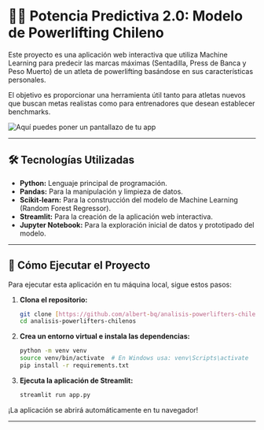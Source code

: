 # 🏋️‍♂️ Potencia Predictiva 2.0: Modelo de Powerlifting Chileno

Este proyecto es una aplicación web interactiva que utiliza Machine Learning para predecir las marcas máximas (Sentadilla, Press de Banca y Peso Muerto) de un atleta de powerlifting basándose en sus características personales.

El objetivo es proporcionar una herramienta útil tanto para atletas nuevos que buscan metas realistas como para entrenadores que desean establecer benchmarks.

![Aquí puedes poner un pantallazo de tu app](https://powerlifting.cl/wp-content/uploads/2025/07/potencia-predictiva.png)

---

## 🛠️ Tecnologías Utilizadas

* **Python:** Lenguaje principal de programación.
* **Pandas:** Para la manipulación y limpieza de datos.
* **Scikit-learn:** Para la construcción del modelo de Machine Learning (Random Forest Regressor).
* **Streamlit:** Para la creación de la aplicación web interactiva.
* **Jupyter Notebook:** Para la exploración inicial de datos y prototipado del modelo.

---

## 🚀 Cómo Ejecutar el Proyecto

Para ejecutar esta aplicación en tu máquina local, sigue estos pasos:

1.  **Clona el repositorio:**
    ```bash
    git clone [https://github.com/albert-bq/analisis-powerlifters-chilenos.git](https://github.com/albert-bq/analisis-powerlifters-chilenos.git)
    cd analisis-powerlifters-chilenos
    ```

2.  **Crea un entorno virtual e instala las dependencias:**
    ```bash
    python -m venv venv
    source venv/bin/activate  # En Windows usa: venv\Scripts\activate
    pip install -r requirements.txt
    ```

3.  **Ejecuta la aplicación de Streamlit:**
    ```bash
    streamlit run app.py
    ```

¡La aplicación se abrirá automáticamente en tu navegador!

---